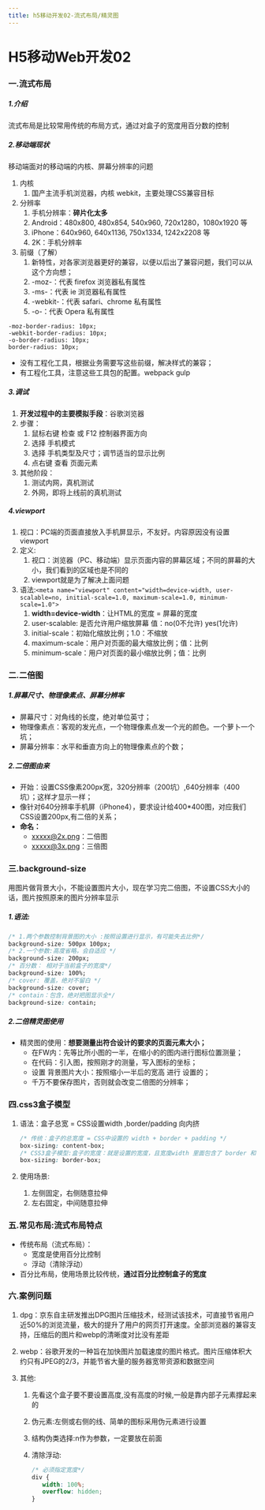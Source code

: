 ```yaml
---
title: h5移动开发02-流式布局/精灵图
---
```


# H5移动Web开发02

### 一.流式布局

##### 1.介绍

流式布局是比较常用传统的布局方式，通过对盒子的宽度用百分数的控制

##### 2.移动端现状

移动端面对的移动端的内核、屏幕分辨率的问题

1. 内核
    1. 国产主流手机浏览器，内核 webkit，主要处理CSS兼容目标
2. 分辨率
    1. 手机分辨率：**碎片化太多**
    2. Android：480x800, 480x854, 540x960, 720x1280，1080x1920 等
    3. iPhone：640x960, 640x1136, 750x1334, 1242x2208 等
    4. 2K：手机分辨率
3. 前缀（了解）
    1. 新特性，对各家浏览器更好的兼容，以便以后出了兼容问题，我们可以从这个方向想；
    2. -moz-：代表 firefox 浏览器私有属性
    3. -ms-：代表 ie 浏览器私有属性
    4. -webkit-：代表 safari、chrome 私有属性
    5. -o-：代表 Opera 私有属性

```
-moz-border-radius: 10px; 
-webkit-border-radius: 10px; 
-o-border-radius: 10px; 
border-radius: 10px;
```

- 没有工程化工具，根据业务需要写这些前缀，解决样式的兼容；
- 有工程化工具，注意这些工具包的配置。webpack gulp

##### 3.调试

1. **开发过程中的主要模拟手段**：谷歌浏览器
2. 步骤：
    1. 鼠标右键 检查 或 F12  控制器界面方向
    2. 选择 手机模式
    3. 选择 手机类型及尺寸；调节适当的显示比例
    4. 点右键 查看 页面元素
3. 其他阶段：
    1. 测试内网，真机测试
    2. 外网，即将上线前的真机测试

##### 4.viewport

1. 视口：PC端的页面直接放入手机屏显示，不友好。内容原因没有设置viewport
2. 定义:
    1. 视口：浏览器（PC、移动端）显示页面内容的屏幕区域；不同的屏幕的大小，我们看到的区域也是不同的
    2. viewport就是为了解决上面问题
3. 语法:`<meta name="viewport" content="width=device-width, user-scalable=no, initial-scale=1.0, maximum-scale=1.0, minimum-scale=1.0">`
    1. **width=device-width**：让HTML的宽度 = 屏幕的宽度
    2. user-scalable: 是否允许用户缩放屏幕  值：no(0不允许)   yes(1允许)
    3. initial-scale：初始化缩放比例；1.0：不缩放
    4. maximum-scale：用户对页面的最大缩放比例；值：比例
    5. minimum-scale：用户对页面的最小缩放比例；值：比例

### 二.二倍图

##### 1.屏幕尺寸、物理像素点、屏幕分辨率

* 屏幕尺寸：对角线的长度，绝对单位英寸；
* 物理像素点：客观的发光点，一个物理像素点发一个光的颜色。一个萝卜一个坑；
* 屏幕分辨率：水平和垂直方向上的物理像素点的个数；

##### 2.二倍图由来

* 开始：设置CSS像素200px宽，320分辨率（200坑）,640分辨率（400坑）；这样才显示一样；
* 像针对640分辨率手机屏（iPhone4），要求设计给400*400图，对应我们CSS设置200px,有二倍的关系；
* **命名：**
    - xxxxx@2x.png：二倍图
    - xxxxx@3x.png：三倍图

### 三.background-size

用图片做背景大小，不能设置图片大小，现在学习完二倍图，不设置CSS大小的话，图片按照原来的图片分辨率显示

##### 1.语法:

```css
/* 1.两个参数控制背景图的大小 :按照设置进行显示，有可能失去比例*/
background-size: 500px 100px;
/* 2.一个参数:高度省略，会自适应 */
background-size: 200px;
/* 百分数： 相对于当前盒子的宽度*/
background-size: 100%;
/* cover: 覆盖，绝对不留白 */
background-size: cover;
/* contain：包含，绝对把图显示全*/
background-size: contain; 
```

##### 2.二倍精灵图使用

* 精灵图的使用：**想要测量出符合设计的要求的页面元素大小；**
    * 在FW内：先等比所小图的一半，在缩小的的图内进行图标位置测量；
    * 在代码：引入图，按照刚才的测量，写入图标的坐标；
    * 设置 背景图片大小：按照缩小一半后的宽高 进行 设置的；
    * 千万不要保存图片，否则就会改变二倍图的分辨率；

### 四.css3盒子模型

1. 语法：盒子总宽 = CSS设置width ,border/padding 向内挤

    ```css
    /* 传统：盒子的总宽度 = CSS中设置的 width + border + padding */
    box-sizing: content-box;
    /* CSS3盒子模型:盒子的宽度：就是设置的宽度，且宽度width 里面包含了 border 和 padding */
    box-sizing: border-box;
    ```

    

2. 使用场景:

    1. 左侧固定，右侧随意拉伸
    2. 左右固定，中间随意拉伸

### 五.常见布局:流式布局特点

* 传统布局（流式布局）：
    * 宽度是使用百分比控制
    * 浮动（清除浮动）
* 百分比布局，使用场景比较传统，**通过百分比控制盒子的宽度**

### 六.案例问题

1. dpg：京东自主研发推出DPG图片压缩技术，经测试该技术，可直接节省用户近50%的浏览流量，极大的提升了用户的网页打开速度。全部浏览器的兼容支持，压缩后的图片和webp的清晰度对比没有差距

2. webp：谷歌开发的一种旨在加快图片加载速度的图片格式。图片压缩体积大约只有JPEG的2/3，并能节省大量的服务器宽带资源和数据空间

3. 其他:

    1. 先看这个盒子要不要设置高度,没有高度的时候,一般是靠内部子元素撑起来的

    2. 伪元素:左侧或右侧的线、简单的图标采用伪元素进行设置

    3. 结构伪类选择:n作为参数，一定要放在前面

    4. 清除浮动:

        ```css
        /* 必须指定宽度*/
        div {
           width: 100%;
           overflow: hidden;
        }
        ```

        